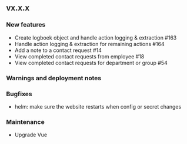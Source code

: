 ## vx.x.x

### New features

- Create logboek object and handle action logging & extraction #163
- Handle action logging & extraction for remaining actions #164
- Add a note to a contact request #14
- View completed contact requests from employee #18
- View completed contact requests for department or group #54

### Warnings and deployment notes

### Bugfixes

- helm: make sure the website restarts when config or secret changes

### Maintenance

- Upgrade Vue
